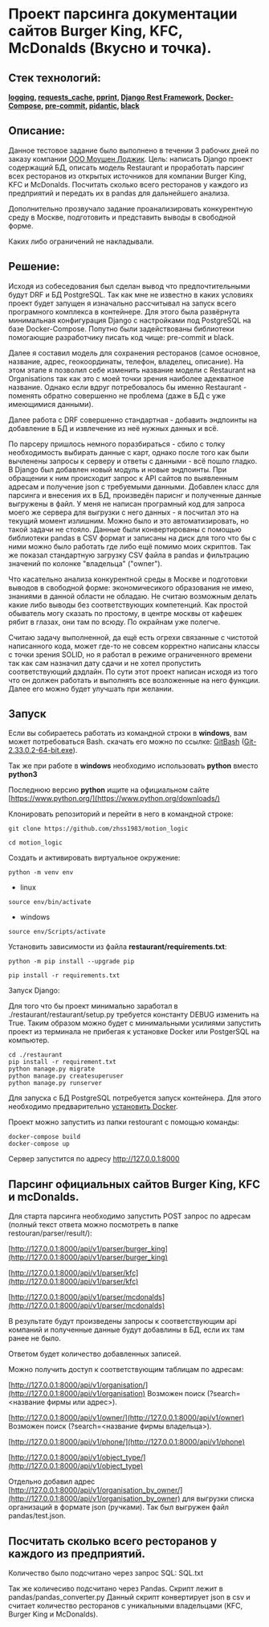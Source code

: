 # Проект парсинга документации сайтов Burger King, KFC, McDonalds (Вкусно и точка).

## Стек технологий:

**[logging](https://docs.python.org/3/library/logging.html),
 [requests_cache](https://requests-cache.readthedocs.io/en/stable/),
 [pprint](https://docs.python.org/3/library/pprint.html),
 [Django Rest Framework](https://www.django-rest-framework.org/),
 [Docker-Compose](https://docs.docker.com/compose/gettingstarted/),
 [pre-commit](https://pre-commit.com/index.html),
 [pidantic](https://pydantic-docs.helpmanual.io/),
 [black](https://pypi.org/project/black/)**

## Описание:

Данное тестовое задание было выполнено в течении 3 рабочих дней по заказу компании [ООО Моушен Лоджик](https://motionlogic.ru/).
Цель: написать Django проект содержащий БД, описать модель Restaurant и проработать парсинг всех ресторанов из открытых источников для компании Burger King, KFC и McDonalds. Посчитать сколько всего ресторанов у каждого из предприятий и передать их в pandas для дальнейшего анализа.

Дополнительно прозвучало задание проанализировать конкурентную среду в Москве, подготовить и представить выводы в свободной форме.

Каких либо ограничений не накладывали.

## Решение:

Исходя из собеседования был сделан вывод что предпочтительными будут DRF и БД PostgreSQL. Так как мне не известно в каких условиях проект будет запущен я изначально рассчитывал на запуск всего програмного комплекса в контейнере. Для этого была развёрнута минимальная конфигурация Django с настройками под PostgreSQL на базе Docker-Compose. Попутно были задействованы библиотеки помогающие разработчику писать код чище: pre-commit и black.

Далее я составил модель для сохранения ресторанов (самое основное, название, адрес, геокоординаты, телефон, владелец, описание). На этом этапе я позволил себе изменить название модели с Restaurant на Organisations так как это с моей точки зрения наиболее адекватное название. Однако если вдруг потребовалось бы именно Restaurant - поменять обратно совершенно не проблема (даже в БД с уже имеющимися данными).

Далее работа с DRF совершенно стандартная - добавить эндпоинты на добавление в БД и извлечение из неё нужных данных и всё.

По парсеру пришлось немного поразбираться - сбило с толку необходимость выбирать данные с карт, однако после того как были вычленены запросы к серверу и ответы с данными - всё пошло гладко. В Django был добавлен новый модуль и новые эндпоинты. При обращении к ним происходит запрос к API сайтов по выявленным адресам и получение json с требуемыми данными. Добавлен класс для парсинга и внесения их в БД, произведён париснг и полученные данные выгружены в файл.
У меня не написан програмный код для запроса моего же сервера для выгрузки с него данных - я посчитал это на текущий момент излишним. Можно было и это автоматизировать, но такой задачи не стояло. Данные были конвертированы с помощью библиотеки pandas в CSV формат и записаны на диск для того что бы с ними можно было работать где либо ещё помимо моих скриптов. Так же показал стандартную загрузку CSV файла в pandas и фильтрацию значений по колонке "владельца" ("owner").

Что касательно анализа конкурентной среды в Москве и подготовки выводов в свободной форме: экономичесикого образования не имею, знаниями в данной области не обладаю.
Не считаю возможным делать какие либо выводы без соответствующих компетенций. Как простой обыватель могу сказать по простому, в центре москвы от кафешек рябит в глазах, они там по всюду. По окрайнам уже полегче.

Считаю задачу выполненной, да ещё есть огрехи связанные с чистотой написанного кода, может где-то не совсем корректно написаны классы с точки зрения SOLID, но я работал в режиме ограниченного времени так как сам назначил дату сдачи и не хотел пропустить соответствующий дэдлайн. По сути этот проект написан исходя из того что он должен работать и выполнять все возложенные на него функции. Далее его можно будет улучшать при желании.

## Запуск

Если вы собираетесь работать из командной строки в **windows**, вам может
 потребоваться Bash. скачать его можно по ссылке:
 [GitBash](https://gitforwindows.org/) ([Git-2.33.0.2-64-bit.exe](https://github.com/git-for-windows/git/releases/download/v2.33.0.windows.2/Git-2.33.0.2-64-bit.exe)).

Так же при работе в **windows** необходимо использовать **python** вместо
 **python3**

Последнюю версию **python** ищите на официальном сайте
 [https://www.python.org/](https://www.python.org/downloads/)

Клонировать репозиторий и перейти в него в командной строке:

```/bin/bash
git clone https://github.com/zhss1983/motion_logic
```

```/bin/bash
cd motion_logic
```

Создать и активировать виртуальное окружение:

```/bin/bash
python -m venv env
```

- linux
```/bin/bash
source env/bin/activate
```
- windows
```/bin/bash
source env/Scripts/activate
```

Установить зависимости из файла **restaurant/requirements.txt**:

```/bin/bash
python -m pip install --upgrade pip
```

```/bin/bash
pip install -r requirements.txt
```

Запуск Django:

Для того что бы проект минимально заработал в ./restaurant/restaurant/setup.py требуется константу DEBUG изменить на True. Таким образом можно будет с минимальными усилиями запустить проект из терминала не прибегая к установке Docker или PostgerSQL на компьютер.

```/bin/bash
cd ./restaurant
pip install -r requirement.txt
python manage.py migrate
python manage.py createsuperuser
python manage.py runserver
```

Для запуска с БД PostgreSQL потребуется запуск контейнера. Для этого необходимо предварительно [установить Docker](https://docs.docker.com/engine/install/).

Проект можно запустить из папки restourant с помощью команды:

```/bin/bash
docker-compose build
docker-compose up
```

Сервер запустится по адресу http://127.0.0.1:8000

## Парсинг официальных сайтов Burger King, KFC и mcDonalds.

Для старта парсинга необходимо запустить POST запрос по адресам (полный текст ответа можно посмотреть в папке restouran/parser/result/):

[http://127.0.0.1:8000/api/v1/parser/burger_king](http://127.0.0.1:8000/api/v1/parser/burger_king)

[http://127.0.0.1:8000/api/v1/parser/kfc](http://127.0.0.1:8000/api/v1/parser/kfc)

[http://127.0.0.1:8000/api/v1/parser/mcdonalds](http://127.0.0.1:8000/api/v1/parser/mcdonalds)

В результате будут произведены запросы к соответствующим api компаний и полученные данные будут добавлины в БД, если их там ранее не было.

Ответом будет количество добавленных записей.

Можно получить доступ к соответствующим таблицам по адресам:

[http://127.0.0.1:8000/api/v1/organisation/](http://127.0.0.1:8000/api/v1/organisation)
 Возможен поиск (?search=<название фирмы или адрес>).

[http://127.0.0.1:8000/api/v1/owner/](http://127.0.0.1:8000/api/v1/owner)
 Возможен поиск (?search=<название фирмы владельца>).

[http://127.0.0.1:8000/api/v1/phone/](http://127.0.0.1:8000/api/v1/phone)

[http://127.0.0.1:8000/api/v1/object_type/](http://127.0.0.1:8000/api/v1/object_type)

Отдельно добавил адрес [http://127.0.0.1:8000/api/v1/organisation_by_owner/](http://127.0.0.1:8000/api/v1/organisation_by_owner)
для выгрузки списка организаций в формате json (ручками). Так был выгружен файл pandas/test.json.

## Посчитать сколько всего ресторанов у каждого из предприятий.
Количество было подсчитано через запрос SQL: SQL.txt

Так же количесиво подсчитано через Pandas. Скрипт лежит в pandas/pandas_converter.py Данный скрипт конвертирует json в csv и считает количество ресторанов с уникальными владельцами (KFC, Burger King и McDonalds).
